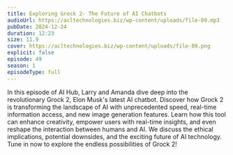 ```yaml
---
title: Exploring Grock 2- The Future of AI Chatbots 
audioUrl: https://acltechnologies.biz/wp-content/uploads/file-89.mp3
pubDate: 2024-12-24
duration: 12:23
size: 11.9
cover: https://acltechnologies.biz/wp-content/uploads/file-89.png
explicit: false
episode: 49
season: 1
episodeType: full
---
```

In this episode of AI Hub, Larry and Amanda dive deep into the revolutionary Grock 2, Elon Musk's latest AI chatbot. Discover how Grock 2 is transforming the landscape of AI with unprecedented speed, real-time information access, and new image generation features. Learn how this tool can enhance creativity, empower users with real-time insights, and even reshape the interaction between humans and AI. We discuss the ethical implications, potential downsides, and the exciting future of AI technology. Tune in now to explore the endless possibilities of Grock 2!